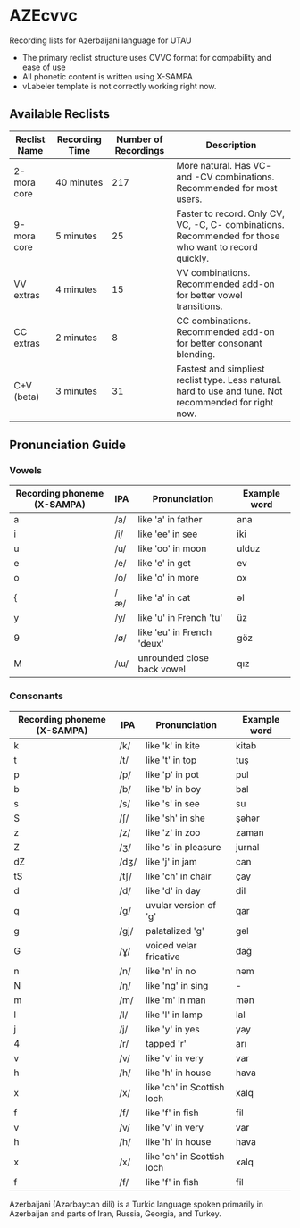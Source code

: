 # AZEcvvc
Recording lists for Azerbaijani language for UTAU
- The primary reclist structure uses CVVC format for compability and ease of use
- All phonetic content is written using X-SAMPA
- vLabeler template is not correctly working right now.
## Available Reclists

| Reclist Name | Recording Time | Number of Recordings | Description |
|--------------|----------------|----------------------|-------------|
| 2-mora core | 40 minutes | 217 | More natural. Has VC- and -CV combinations. Recommended for most users. |
| 9-mora core | 5 minutes | 25 | Faster to record. Only CV, VC, -C, C- combinations. Recommended for those who want to record quickly. |
| VV extras | 4 minutes | 15 | VV combinations. Recommended add-on for better vowel transitions. |
| CC extras | 2 minutes | 8 | CC combinations. Recommended add-on for better consonant blending. |
| C+V (beta) | 3 minutes | 31 | Fastest and simpliest reclist type. Less natural. hard to use and tune. Not recommended for right now. |

## Pronunciation Guide

### Vowels

| Recording phoneme (X-SAMPA) | IPA | Pronunciation | Example word |
|---------------------------|-----|---------------|--------------|
| a | /a/ | like 'a' in father | ana |
| i | /i/ | like 'ee' in see | iki |
| u | /u/ | like 'oo' in moon | ulduz |
| e | /e/ | like 'e' in get | ev |
| o | /o/ | like 'o' in more | ox |
| { | /æ/ | like 'a' in cat | əl |
| y | /y/ | like 'u' in French 'tu' | üz |
| 9 | /ø/ | like 'eu' in French 'deux' | göz |
| M | /ɯ/ | unrounded close back vowel | qız |

### Consonants

| Recording phoneme (X-SAMPA) | IPA | Pronunciation | Example word |
|---------------------------|-----|---------------|--------------|
| k | /k/ | like 'k' in kite | kitab |
| t | /t/ | like 't' in top | tuş |
| p | /p/ | like 'p' in pot | pul |
| b | /b/ | like 'b' in boy | bal |
| s | /s/ | like 's' in see | su |
| S | /ʃ/ | like 'sh' in she | şəhər |
| z | /z/ | like 'z' in zoo | zaman |
| Z | /ʒ/ | like 's' in pleasure | jurnal |
| dZ | /dʒ/ | like 'j' in jam | can |
| tS | /tʃ/ | like 'ch' in chair | çay |
| d | /d/ | like 'd' in day | dil |
| q | /g/ | uvular version of 'g' | qar |
| g | /ɡj/ | palatalized 'g' | gəl |
| G | /ɣ/ | voiced velar fricative | dağ |
| n | /n/ | like 'n' in no | nəm |
| N | /ŋ/ | like 'ng' in sing | - |
| m | /m/ | like 'm' in man | mən |
| l | /l/ | like 'l' in lamp | lal |
| j | /j/ | like 'y' in yes | yay |
| 4 | /r/ | tapped 'r' | arı |
| v | /v/ | like 'v' in very | var |
| h | /h/ | like 'h' in house | hava |
| x | /x/ | like 'ch' in Scottish loch | xalq |
| f | /f/ | like 'f' in fish | fil |
| v | /v/ | like 'v' in very | var |
| h | /h/ | like 'h' in house | hava |
| x | /x/ | like 'ch' in Scottish loch | xalq |
| f | /f/ | like 'f' in fish | fil |

Azerbaijani (Azərbaycan dili) is a Turkic language spoken primarily in Azerbaijan and parts of Iran, Russia, Georgia, and Turkey.
